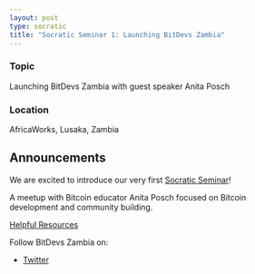```yaml
---
layout: post
type: socratic
title: "Socratic Seminar 1: Launching BitDevs Zambia"
---
```


### Topic

Launching BitDevs Zambia with guest speaker Anita Posch

### Location

AfricaWorks, Lusaka, Zambia

## Announcements

We are excited to introduce our very first [Socratic Seminar](/about)!

A meetup with Bitcoin educator Anita Posch focused on Bitcoin development and community building.

[Helpful Resources](https://anitaposch.com/bitcoin-devs-start/Resources-Devs-Meetup-Zambia-2025.pdf)

Follow BitDevs Zambia on:

- [Twitter](https://x.com/bitdevszambia)
